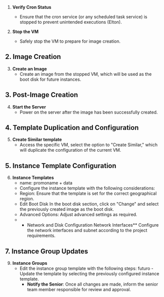1. **Verify Cron Status**
   - Ensure that the cron service (or any scheduled task service) is stopped to prevent unintended executions (Elton).
   
2. **Stop the VM**
   - Safely stop the VM to prepare for image creation.

## 2. Image Creation
3. **Create an Image**
   - Create an image from the stopped VM, which will be used as the boot disk for future instances.

## 3. Post-Image Creation
4. **Start the Server**
   - Power on the server after the image has been successfully created.

## 4. Template Duplication and Configuration
5. **Create Similar template**
   - Access the specific VM, select the option to "Create Similar," which will duplicate the configuration of the current VM.

## 5. Instance Template Configuration
6. **Instance Templates**
   - name: promoname + data
   - Configure the instance template with the following considerations:
   - Region: Ensure that the template is set for the correct geographical region.
   - Edit Boot Disk In the boot disk section, click on "Change" and select the previously created image as the boot disk.
   - Advanced Options: Adjust advanced settings as required.
   - - Network and Disk Configuration
       Network Interfaces**
       Configure the network interfaces and subnet according to the project requirements.

## 7. Instance Group Updates
9. **Instance Groups**
   - Edit the instance group template with the following steps:
     futuro - Update the template by selecting the previously configured instance template.
     - **Notify the Senior**: Once all changes are made, inform the senior team member responsible for review and approval.
